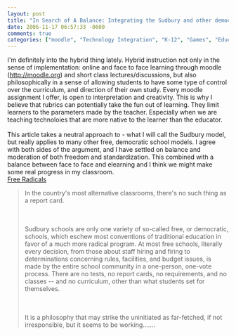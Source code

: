 ```yaml
---
layout: post
title: "In Search of A Balance: Integrating the Sudbury and other democratic models with Moodle"
date: 2006-11-17 06:57:33 -0600
comments: true
categories: ["moodle", "Technology Integration", "K-12", "Games", "Education Technology", "Education Philosophy", "Education", "curriculum", "course management systems", "Business Computer Programming", "Boerne", "Blogging", "BCP"]
---
```

I'm definitely into the hybrid thing lately. Hybrid instruction not only in the sense of implementation: online and face to face learning through moodle (http://moodle.org) and short class lectures/discussions, but also philosophically in a sense of allowing students to have some type of control over the curriculum, and direction of their own study. Every moodle assignment I offer, is open to interpretation and creativity. This is why I believe that rubrics can potentially take the fun out of learning. They limit learners to the parameters made by the teacher. Especially when we are teaching technoloies that are more native to the learner than the educator. <br /><br />This article takes a neutral approach to - what I will call the Sudbury model, but really applies to many other free, democratic school models. I agree with both sides of the argument, and I have settled on balance and moderation of both freedom and standardization. This combined with a balance between face to face and elearning and I think we might make some real progress in my classroom. <br /><a href="http://www.edutopia.org/magazine/ed1article.php?id=Art_1615&amp;issue=oct_06">Free Radicals</a> <br /> <blockquote>In the country's most alternative classrooms, there's no such thing as a report card.

<br /><br />Sudbury schools are only one variety of so-called free, or democratic, schools, which eschew most conventions of traditional education in favor of a much more radical program. At most free schools, literally every decision, from those about staff hiring and firing to determinations concerning rules, facilities, and budget issues, is made by the entire school community in a one-person, one-vote process. There are no tests, no report cards, no requirements, and no classes -- and no curriculum, other than what students set for themselves.

<br /><br />It is a philosophy that may strike the uninitiated as far-fetched, if not irresponsible, but it seems to be working.......
